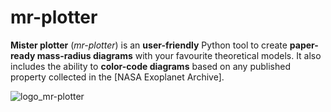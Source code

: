 # **mr-plotter**
**Mister plotter** (*mr-plotter*) is an **user-friendly** Python tool to create **paper-ready mass-radius diagrams** with your favourite theoretical models. It also includes the ability to **color-code diagrams** based on any published property collected in the [NASA Exoplanet Archive].

![logo_mr-plotter](https://github.com/castro-gzlz/mr-plotter/assets/132309889/6ee7dbb3-4d5c-4f8c-b4fe-9d69131f66fd)


